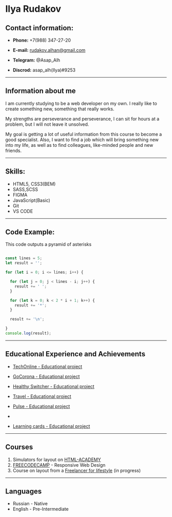 # Ilya Rudakov

## Contact information:

- **Phone:** +7(988) 347-27-20

- **E-mail:** rudakov.alhan@gmail.com

- **Telegram:** @Asap_Alh

- **Discrod:** asap_alh(Ilya)#9253

---

## Information about me

I am currently studying to be a web developer on my own. I really like to create something new, something that really works.

My strengths are perseverance and perseverance, I can sit for hours at a problem, but I will not leave it unsolved.

My goal is getting a lot of useful information from this course to become a good specialist. Also, I want to find a job which will bring something new into my life, as well as to find colleagues, like-minded people and new friends.

---

## Skills:

- HTML5, CSS3(BEM)
- SASS,SCSS
- FIGMA
- JavaScript(Basic)
- Git
- VS CODE

---

## Code Example:

This code outputs a pyramid of asterisks

```Javascript

const lines = 5;
let result = '';

for (let i = 0; i <= lines; i++) {

  for (let j = 0; j < lines - i; j++) {
    result += ' ';
  }

  for (let k = 0; k < 2 * i + 1; k++) {
    result += '*';
  }

  result += '\n';

}
console.log(result);

```

---

## Educational Experience and Achievements

- [TechOnline - Educational project](https://rudakovilya.github.io/TechOnline-LandingPage/home.html)

- [GoCorona - Educational project](https://rudakovilya.github.io/GoCorona-LandingPage/)

- [Healthy Switcher - Educational project](https://rudakovilya.github.io/lesson_17Adaptive/)

- [Travel - Educational project](https://rudakovilya.github.io/travel/)

- [Pulse - Educational project](https://rudakovilya.ru/)
-
- [Learning cards - Educational project](https://rudakovilya.github.io/cards/)

---

## Courses

1. Simulators for layout on [HTML-ACADEMY](https://htmlacademy.ru/courses)
2. [FREECODECAMP](https://www.freecodecamp.org/learn/2022/responsive-web-design) - Responsive Web Design
3. Сourse on layout from a [Freelancer for lifestyle](https://edu.fls.guru/) (in progress)

---

## Languages

- Russian - Native
- English - Pre-Intermediate

